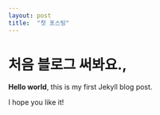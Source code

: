 ```yaml
---
layout: post
title:  "첫 포스팅"
---
```


# 처음 블로그 써봐요.,

**Hello world**, this is my first Jekyll blog post.

I hope you like it!
